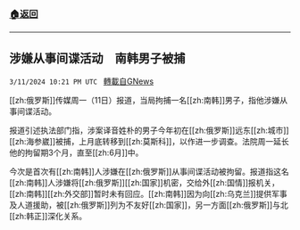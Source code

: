 ###  [:house:返回](README.md)
---


## 涉嫌从事间谍活动　南韩男子被捕
`3/11/2024 10:21 PM UTC ` [轉載自GNews](https://gnews.org/articles/2385478)

[[zh:俄罗斯]]传媒周一（11日）报道，当局拘捕一名[[zh:南韩]]男子，指他涉嫌从事间谍活动。

报道引述执法部门指，涉案译音姓朴的男子今年初在[[zh:俄罗斯]]远东[[zh:城市]][[zh:海参崴]]被捕，上月底转移到[[zh:莫斯科]]，以作进一步调查。法院周一延长他的拘留期3个月，直至[[zh:6月]]中。

今次是首次有[[zh:南韩]]人涉嫌在[[zh:俄罗斯]]从事间谍活动被拘留。报道指这名[[zh:南韩]]人涉嫌将[[zh:俄罗斯]][[zh:国家]]机密，交给外[[zh:国情]]报机关，[[zh:南韩]][[zh:外交部]]暂时未有回应。[[zh:南韩]]因为向[[zh:乌克兰]]提供军事及人道援助，被[[zh:俄罗斯]]列为不友好[[zh:国家]]，另一方面[[zh:俄罗斯]]与北[[zh:韩正]]深化关系。
